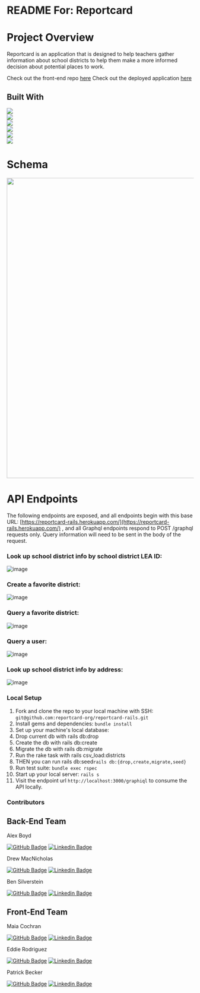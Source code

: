 # README For: Reportcard

 # Project Overview
Reportcard is an application that is designed to help teachers gather information about school districts to help them make a more informed decision about potential places to work.

Check out the front-end repo [here](https://github.com/reportcard-org/reportcard-fe)
Check out the deployed application [here](https://reportcard-8xtook7k8-report-card.vercel.app/)

## Built With
[<img src="https://img.shields.io/badge/Ruby-CC342D?style=for-the-badge&logo=ruby&logoColor=white"/>](https://www.ruby-lang.org/en/) <br>
[<img src="https://img.shields.io/badge/Ruby_on_Rails-CC0000?style=for-the-badge&logo=ruby-on-rails&logoColor=white"/>](https://rubyonrails.org/) <br>
<img src="https://img.shields.io/badge/Heroku-430098?style=for-the-badge&logo=heroku&logoColor=white"/><br>
<img src="https://img.shields.io/badge/GraphQl-E10098?style=for-the-badge&logo=graphql&logoColor=white"/><br>
<img src="https://img.shields.io/badge/circleci-343434?style=for-the-badge&logo=circleci&logoColor=white"/><br>
[<img src="https://img.shields.io/badge/Postman-FF6C37?style=for-the-badge&logo=Postman&logoColor=white"/>](https://www.postman.com/product/what-is-postman/)<br>



# Schema

<img width="808" src="![image](![image](https://user-images.githubusercontent.com/102967531/198361770-e0381868-672d-41c4-90d0-3e3cd8fbab49.png))">

# API Endpoints
The following endpoints are exposed, and all endpoints begin with this base URL: [https://reportcard-rails.herokuapp.com/](https://reportcard-rails.herokuapp.com/) , and all Graphql endpoints respond to POST /graphql requests only. Query information will need to be sent in the body of the request.

### Look up school district info by school district LEA ID:
![image](https://user-images.githubusercontent.com/102967531/198355976-25e50dcb-364e-412f-83ee-c66c7d2c83ff.png)

### Create a favorite district:
![image](https://user-images.githubusercontent.com/102967531/198360771-6021b780-cda0-4994-ac7a-dd2678156466.png)

### Query a favorite district:
![image](https://user-images.githubusercontent.com/102967531/198360951-31b0acfd-d118-473a-b6de-d6b7df3d7fa6.png)

### Query a user:
![image](https://user-images.githubusercontent.com/102967531/198361105-f19eeeaa-c06b-40bd-98d0-87335537757a.png)

### Look up school district info by address:
![image](https://user-images.githubusercontent.com/102967531/198361534-d109c5bb-b4da-4721-92d6-ffc2c72e14aa.png)



### Local Setup

1. Fork and clone the repo to your local machine with SSH: `git@github.com:reportcard-org/reportcard-rails.git`
2. Install gems and dependencies: `bundle install`
3. Set up your machine's local database: 
  1. Drop current db with rails db:drop
  2. Create the db with rails db:create
  3. Migrate the db with rails db:migrate
  4. Run the rake task with rails csv_load:districts
  5. THEN you can run rails db:seed`rails db:{drop,create,migrate,seed}`
4. Run test suite: `bundle exec rspec`
5. Start up your local server: `rails s`
6. Visit the endpoint url  `http://localhost:3000/graphiql` to consume the API locally.


### Contributors

## Back-End Team
   Alex Boyd

[![GitHub Badge](https://img.shields.io/badge/GitHub-100000?style=for-the-badge&logo=github&logoColor=white)](https://github.com/alepbloyd)  [![Linkedin Badge](https://img.shields.io/badge/-LinkedIn-blue?style=flat&logo=Linkedin&logoColor=white)](https://www.linkedin.com/in/boydal/)

   Drew MacNicholas  

[![GitHub Badge](https://img.shields.io/badge/GitHub-100000?style=for-the-badge&logo=github&logoColor=white)](https://github.com/dmacnicholas) 
[![Linkedin Badge](https://img.shields.io/badge/-LinkedIn-blue?style=flat&logo=Linkedin&logoColor=white)](https://www.linkedin.com/in/drew-macnicholas-20b75660/)

   Ben Silverstein

[![GitHub Badge](https://img.shields.io/badge/GitHub-100000?style=for-the-badge&logo=github&logoColor=white)](https://github.com/bensjsilverstein) 
[![Linkedin Badge](https://img.shields.io/badge/-LinkedIn-blue?style=flat&logo=Linkedin&logoColor=white)](https://www.linkedin.com/in/benjamin-silverstein-42545a109/)


## Front-End Team
  Maia Cochran 

[![GitHub Badge](https://img.shields.io/badge/GitHub-100000?style=for-the-badge&logo=github&logoColor=white)](https://github.com/Maia-Cochran) 
[![Linkedin Badge](https://img.shields.io/badge/-LinkedIn-blue?style=flat&logo=Linkedin&logoColor=white)](https://www.linkedin.com/in/maiaecochran/)

  Eddie Rodriguez 

[![GitHub Badge](https://img.shields.io/badge/GitHub-100000?style=for-the-badge&logo=github&logoColor=white)](https://github.com/edjrodriguez) 
[![Linkedin Badge](https://img.shields.io/badge/-LinkedIn-blue?style=flat&logo=Linkedin&logoColor=white)](https://www.linkedin.com/in/edward-rodriguez-1b497423b/)

  Patrick Becker 

[![GitHub Badge](https://img.shields.io/badge/GitHub-100000?style=for-the-badge&logo=github&logoColor=white)](https://github.com/PatrickGBecker) 
[![Linkedin Badge](https://img.shields.io/badge/-LinkedIn-blue?style=flat&logo=Linkedin&logoColor=white)](https://www.linkedin.com/in/patrickgarrettbecker/)
